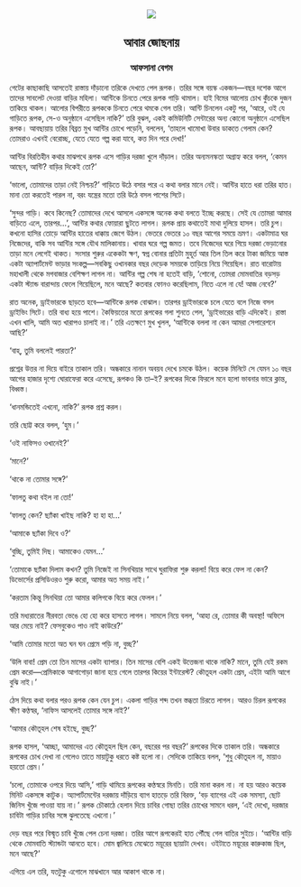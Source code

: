 <div align=center> <img align=center src='../images/prothomalo/আবার-জোছনায়@আফসানা-বেগম.jpg' width=500px >

<h2 align=center>আবার জোছনায়</h4><h3 align=center>আফসানা বেগম</h3>
</div>

গেটের কাছাকাছি আসতেই রাস্তায় দাঁড়ানো তরিকে দেখতে পেল রূপক। তরির সঙ্গে বয়স্ক একজন—বছর দশেক আগে তাদের সাবলেট দেওয়া বাড়ির মহিলা। আন্টিকে চিনতে পেরে রূপক গাড়ি থামাল। হাই বিমের আলোয় চোখ কুঁচকে দুজন তাকিয়ে থাকল। আলোর বিপরীতে রূপককে চিনতে পেরে থমকে গেল তরি। আন্টি চিনলেন একটু পর, ‘আরে, ওই যে গাড়িতে রূপক, সে-ও অনুষ্ঠানে এসেছিল নাকি?’ তরি বুঝল, একই কমিউনিটি সেন্টারের অন্য কোনো অনুষ্ঠানে এসেছিল রূপক। আবছায়ায় তরির বিব্রত মুখ আন্টির চোখে পড়েনি, বললেন, ‘তাহলে খামোখা উবার ডাকতে গেলাম কেন? তোমরাও এখনই বেরোচ্ছ, যেতে যেতে গল্প করা যাবে, কত্ত দিন পরে দেখা!’

আন্টির বিরতিহীন কথার মাঝপথে রূপক এসে গাড়ির দরজা খুলে দাঁড়াল। তরির অন্যমনস্কতা অগ্রাহ্য করে বলল, ‘কেমন আছেন, আন্টি? বাড়ির দিকেই তো?’ 

‘ভালো, তোমাদের তাড়া নেই নিশ্চয়?’ গাড়িতে উঠে বসার পরে এ কথা বলার মানে নেই। আন্টির হাতে ধরা তরির হাত। মানা তো করতেই পারল না, বরং যন্ত্রের মতো তরি উঠে বসল পাশের সিটে। 

‘সুন্দর গাড়ি। কবে কিনেছ? তোমাদের দেখে আসলে একসঙ্গে অনেক কথা বলতে ইচ্ছে করছে। সেই যে তোমরা আমার বাড়িতে এলে, তারপর...’, আন্টির কথার ফোয়ারা ছুটতে লাগল। রূপক প্রায় কথাতেই মাথা দুলিয়ে হাসল। তরি চুপ। কখনো হাসির তোড়ে আন্টির হাতের ধাক্কায় জেগে উঠল। ভেতরে ভেতরে ১০ বছর আগের সময়ে ভ্রমণ। একটামাত্র ঘর নিজেদের, বাকি সব আন্টির সঙ্গে যৌথ মালিকানায়। খাবার ঘরে গল্প জমত। তবে নিজেদের ঘরে গিয়ে দরজা ভেড়ানোর তাড়া মনে লেগেই থাকত। সংসার শুরুর একেকটা ক্ষণ, স্বপ্ন বোনার প্রতিটা মুহূর্ত আর তিল তিল করে টাকা জমিয়ে আস্ত একটা অ্যাপার্টমেন্ট ভাড়ার সংকল্প—সবকিছু ওখানকার বছর দেড়েক সময়কে তাড়িয়ে নিয়ে গিয়েছিল। রাত বারোটায় মহাখালী থেকে মগবাজার বেশিক্ষণ লাগল না। আন্টির গল্প শেষ না হতেই বাড়ি, ‘শোনো, তোমরা মোমবাতির বড়সড় একটা স্ট্যান্ড বারান্দায় ফেলে গিয়েছিলে, মনে আছে? কতবার ফোনও করেছিলাম, নিতে এলে না যে! আজ নেবে?’ 

রাত অনেক, ড্রাইভারকে ছাড়তে হবে—আন্টিকে রূপক বোঝাল। তারপর ড্রাইভারকে চলে যেতে বলে নিজে বসল ড্রাইভিং সিটে। তরি বাধ্য হয়ে পাশে। কৈফিয়তের মতো রূপকের গলা শুনতে পেল, ‘ড্রাইভারের বাড়ি এদিকেই। রাস্তা এখন খালি, আমি অত খারাপও চালাই না।’ তরি এতক্ষণে মুখ খুলল, ‘আন্টিকে বললা না কেন আমরা সেপারেশনে আছি?’

‘বাহ্, তুমি বললেই পারতা?’

প্রশ্নের উত্তর না দিয়ে বাইরে তাকাল তরি। অন্ধকারে নানান অবয়ব দেখে চমকে উঠল। কয়েক মিনিটে সে যেমন ১০ বছর আগের হাজার দৃশ্যে ঘোরাফেরা করে এসেছে, রূপকও কি তা–ই? রূপকের দিকে ফিরলে মনে হলো ভাবনার ভারে ক্লান্ত, বিধ্বস্ত। 

‘ধানমন্ডিতেই এখনো, নাকি?’ রূপক প্রশ্ন করল। 

তরি ছোট্ট করে বলল, ‘হুম।’

‘ওই নাফিসও ওখানেই?’

‘মানে?’

‘থাকে না তোমার সঙ্গে?’

‘ফালতু কথা বইল না তো!’

‘ফালতু কেন? ছ্যাঁকা খাইছ নাকি? হা হা হা...’

‘আমাকে ছ্যাঁকা দিবে ও?’

‘বুচ্ছি, তুমিই দিছ। আমাকেও যেমন...’

‘তোমাকে ছ্যাঁকা দিলাম কখন? তুমি নিজেই না সিনথিয়ার সাথে ঘুরাফিরা শুরু করলা! বিয়ে করে ফেল না কেন? ডিভোর্সের প্রসিডিওরও শুরু করো, আমার অত সময় নাই।’

‘করতাম কিন্তু সিনথিয়া তো আমার কলিগকে বিয়ে করে ফেলল।’

তরি মধ্যরাতের নীরবতা ভেঙে হো হো করে হাসতে লাগল। সামলে নিয়ে বলল, ‘আহা রে, তোমার কী অবস্থা! অফিসে আর মেয়ে নাই? ফেসবুকেও পাও নাই কাউরে?’

‘আমি তোমার মতো অত ঘন ঘন প্রেমে পড়ি না, বুচ্ছ?’

‘উলি বাবা! প্রেম তো তিন মাসের একটা ব্যাপার। তিন মাসের বেশি একই উত্তেজনা থাকে নাকি? মানে, তুমি যেই রকম প্রেম করো—প্রেমিকাকে আগাগোড়া জানা হয়ে গেলে তারপর কিয়ের ইন্টারেস্ট? কৌতূহল একটা প্রেম, এইটা আমি আগে বুঝি নাই।’

ঠেস দিয়ে কথা বলার পরও রূপক কেন যেন চুপ। একলা গাড়ির শব্দ তখন স্তব্ধতা চিরতে লাগল। আরও চিরল রূপকের ক্ষীণ কণ্ঠস্বর, ‘নাফিস আসলেই তোমার সঙ্গে নাই?’

‘আমার কৌতূহল শেষ হইছে, বুচ্ছ?’

রূপক হাসল, ‘আচ্ছা, আমাদের এত কৌতূহল ছিল কেন, বছরের পর বছর?’ রূপকের দিকে তাকাল তরি। অন্ধকারে রূপকের চোখ দেখা না গেলেও তাতে মায়াটুকু ধরতে কষ্ট হলো না। সেদিকে তাকিয়ে বলল, ‘শুধু কৌতূহল না, মায়াও হয়তো প্রেম।’ 

‘চলো, তোমাকে ওপরে দিয়ে আসি,’ গাড়ি থামিয়ে রূপকের কণ্ঠস্বরে মিনতি। তরি মানা করল না। না হয় আরও কয়েক মিনিট একসঙ্গে কাটুক। অ্যাপার্টমেন্টের দরজায় দাঁড়িয়ে ব্যাগ হাতড়ে তরি বিরক্ত, ‘বড় ব্যাগের এই এক সমস্যা, ছোট জিনিস খুঁজে পাওয়া যায় না।’ রূপক চৌকাঠে হেলান দিয়ে চাবির গোছা তরির চোখের সামনে ধরল, ‘এই দেখো, দরজার চাবিটা গাড়ির চাবির সঙ্গে ঝুলতেছে এখনো।’ 

দেড় বছর পরে বিস্মৃত চাবি খুঁজে পেল চেনা দরজা। তরির আগে রূপকেরই হাত পৌঁছে গেল বাতির সুইচে। ‘আন্টির বাড়ি থেকে মোমবাতি স্ট্যান্ডটা আনতে হবে। মোম জ্বালিয়ে মেঝেতে ময়ূরের ছায়াটা দেখব। ওইটাতে ময়ূরের কারুকাজ ছিল, মনে আছে?’

এগিয়ে এল তরি, যতটুকু এগোলে মাঝখানে আর আকাশ থাকে না।

